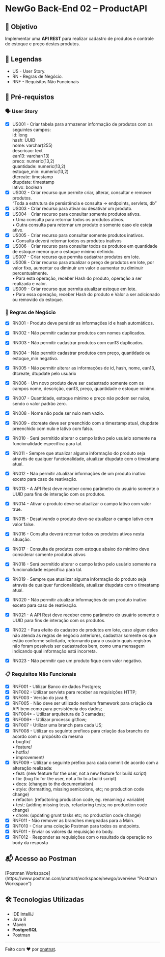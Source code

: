 # NewGo Back-End 02 – ProductAPI

<h2>🎯 Objetivo</h2>
<p>Implementar uma <strong>API REST</strong> para realizar cadastro de produtos e
controle de estoque e preço destes produtos.</p>

<h2>💬 Legendas</h2>
<ul>
    <li>US - User Story.</li>
    <li>RN - Regras de Negócio.</li>
    <li>RNF - Requisitos Não Funcionais</li>
</ul>

<h2>
🛑 Pré-requistos
</h2>

<h3>🗣️ User Story</h3>

- [x] US001 - Criar tabela para armazenar informação de produtos com os seguintes
  campos:  
  id: long  
  hash: UUID  
  nome: varchar(255)  
  descricao: text  
  ean13: varchar(13)  
  preco: numeric(13,2)  
  quantidade: numeric(13,2)  
  estoque_min: numeric(13,2)  
  dtcreate: timestamp  
  dtupdate: timestamp  
  lativo: boolean
- [x] US002 - Criar recurso que permite criar, alterar, consultar e remover produtos.  
  “Toda a estrutura de persistência e consulta -> endpoints, servlets, db”
- [x] US003 - Criar recurso para ativar ou desativar um produto.
- [x] US004 - Criar recurso para consultar somente produtos ativos.  
  • Uma consulta para retornar todos os produtos ativos.  
  • Outra consulta para retornar um produto e somente caso ele esteja ativo.  
- [x] US005 - Criar recurso para consultar somente produtos inativos.  
  • Consulta deverá retornar todos os produtos inativos
- [x] US006 - Criar recurso para consultar todos os produtos em quantidade de estoque menor que o
  estoque mínimo definido.
- [x] US007 - Criar recurso que permita cadastrar produtos em lote.
- [x] US008 - Criar recurso para atualizar o preço de produtos em lote, por valor fixo, aumentar ou diminuir
  um valor e aumentar ou diminuir percentualmente.  
  • Para esta operação, receber Hash do produto, operação a ser realizada e valor.
- [x] US009 - Criar recurso que permita atualizar estoque em lote.  
• Para essa operação, receber Hash do produto e Valor a ser adicionado ou removido do
  estoque.

<h3>💼 Regras de Negócio</h3>

- [x]  RN001 - Produto deve persistir as informações id e hash automáticos.
- [x]  RN002 - Não permitir cadastrar produtos com nomes duplicados.
- [x]  RN003 - Não permitir cadastrar produtos com ean13 duplicados.
- [x]  RN004 - Não permitir cadastrar produtos com preço, quantidade ou estoque_min negativo.
- [x]  RN005 - Não permitir alterar as informações de id, hash, nome, ean13, dtcreate,
  dtupdate pelo usuário
- [x]  RN006 - Um novo produto deve ser cadastrado somente com os campos nome,
  descrição, ean13, preço, quantidade e estoque mínimo.
- [x]  RN007 - Quantidade, estoque mínimo e preço não podem ser nulos, sendo o valor
  padrão zero.
- [x]  RN008 - Nome não pode ser nulo nem vazio.
- [x]  RN009 - dtcreate deve ser preenchido com a timestamp atual, dtupdate preenchido
  com nulo e lativo com falso.
- [x]  RN010 - Será permitido alterar o campo lativo pelo usuário somente na funcionalidade
  específica para tal.
- [x]  RN011 - Sempre que atualizar alguma informação do produto seja através de qualquer
  funcionalidade, atualizar dtupdate com o timestamp atual.
- [x]  RN012 - Não permitir atualizar informações de um produto inativo exceto para caso de
  reativação.
- [x]  RN013 - A API Rest deve receber como parâmetro do usuário somente o UUID para
  fins de interação com os produtos.
- [x] RN014 - Ativar o produto deve-se atualizar o campo lativo com valor true.
- [x] RN015 - Desativando o produto deve-se atualizar o campo lativo com valor false.
- [x] RN016 - Consulta deverá retornar todos os produtos ativos nesta situação.
- [x] RN017 - Consulta de produtos com estoque abaixo do mínimo deve considerar somente produtos
  ativos
- [x] RN018 - Será permitido alterar o campo lativo pelo usuário somente na funcionalidade específica
  para tal.
- [x] RN019 - Sempre que atualizar alguma informação do produto seja através de qualquer
  funcionalidade, atualizar dtupdate com o timestamp atual.
- [x] RN020 - Não permitir atualizar informações de um produto inativo exceto para caso de reativação.
- [x] RN021 - A API Rest deve receber como parâmetro do usuário somente o UUID para fins de interação
  com os produtos.
- [x] RN022 - Para efeito do cadastro de produtos em lote, caso algum deles não atenda às regras de
  negócio anteriores, cadastrar somente os que estão conforme solicitado, retornando para o usuário quais registros não foram possíveis ser cadastrados bem, como uma mensagem indicando qual
  informação está incorreta.
- [x] RN023 - Não permitir que um produto fique com valor negativo.


<h3>📋 Requisitos Não Funcionais</h3>

- [x] RNF001 - Utilizar Banco de dados Postgres;
- [x] RNF002 - Utilizar servlets para receber as requisições HTTP;
- [x] RNF003 - Versão do java 8;
- [x] RNF005 - Não deve ser utilizado nenhum framework para criação da API bem como
  para persistência dos dados;
- [x] RNF004* - Utilizar arquitetura de 3 camadas;
- [x] RNF006* - Utilizar processo gitflow;
- [x] RNF007 - Utilizar uma branch para cada US;
- [x] RNF008 - Utilizar os seguinte prefixos para criação das branchs de acordo com o
  propósito da mesma  
  • bugfix/  
  • feature/  
  • hotfix/  
  • improvement/
- [x] RNF009 - Utilizar o seguinte prefixo para cada commit de acordo com a alteração
  realizada:  
  • feat: (new feature for the user, not a new feature for build script)  
  • fix: (bug fix for the user, not a fix to a build script)  
  • docs: (changes to the documentation)  
  • style: (formatting, missing semicolons, etc; no production code change)  
  • refactor: (refactoring production code, eg. renaming a variable)  
  • test: (adding missing tests, refactoring tests; no production code change)  
  • chore: (updating grunt tasks etc; no production code change)
- [x] RNF011 - Não remover as branches mergeadas para a Main.
- [x] RNF010 - Criar uma coleção Postman para todos os endpoints.
- [x] RNF011 - Enviar os valores da requisição no body.
- [x] RNF012 - Responder as requisições com o resultado da operação no body da resposta

<h2>📬 Acesso ao Postman</h2>
[Postman Workspace](https://www.postman.com/xnatnat/workspace/newgo/overview "Postman Workspace")


<h2>🛠️ Tecnologias Utilizadas</h2>

<ul>
    <li>IDE IntelliJ</li>
    <li>Java 8</li>
    <li>Maven</li>
    <li><strong>PostgreSQL</strong></li>
    <li>Postman</li>
</ul>


------------

Feito com ♥ por [xnatnat](https://www.linkedin.com/in/xnatnat/ "xnatnat").
